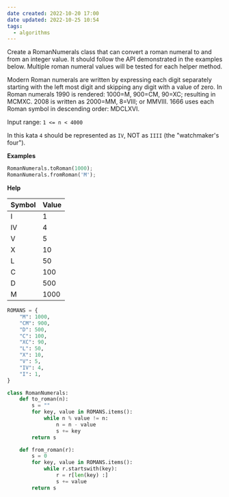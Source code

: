 ```yaml
---
date created: 2022-10-20 17:00
date updated: 2022-10-25 10:54
tags:
  - algorithms
---
```


Create a RomanNumerals class that can convert a roman numeral to and from an integer value. It should follow the API demonstrated in the examples below. Multiple roman numeral values will be tested for each helper method.

Modern Roman numerals are written by expressing each digit separately starting with the left most digit and skipping any digit with a value of zero. In Roman numerals 1990 is rendered: 1000=M, 900=CM, 90=XC; resulting in MCMXC. 2008 is written as 2000=MM, 8=VIII; or MMVIII. 1666 uses each Roman symbol in descending order: MDCLXVI.

Input range: `1 <= n < 4000`

In this kata `4` should be represented as `IV`, NOT as `IIII` (the "watchmaker's four").

**Examples**

```python
RomanNumerals.toRoman(1000);
RomanNumerals.fromRoman('M');
```

**Help**

| Symbol | Value |
| ------ | ----- |
| I      | 1     |
| IV     | 4     |
| V      | 5     |
| X      | 10    |
| L      | 50    |
| C      | 100   |
| D      | 500   |
| M      | 1000  |

```python
ROMANS = {
    "M": 1000,
    "CM": 900,
    "D": 500,
    "C": 100,
    "XC": 90,
    "L": 50,
    "X": 10,
    "V": 5,
    "IV": 4,
    "I": 1,
}

class RomanNumerals:
    def to_roman(n):
        s = ""
        for key, value in ROMANS.items():
            while n % value != n:
                n = n - value
                s += key
        return s

    def from_roman(r):
        s = 0
        for key, value in ROMANS.items():
            while r.startswith(key):
                r = r[len(key) :]
                s += value
        return s
```
